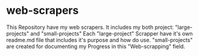# web-scrapers

This Repository have my web scrapers. It includes my both project: "large-projects" and "small-projects" 
Each "large-project" Scrapper have it's own readme.md file that includes it's purpose and how do use.
"small-projects" are created for documenting my Progress in this "Web-scrapping" field.
